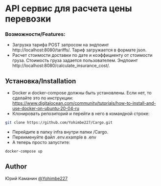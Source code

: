 # API сервис для расчета цены перевозки

### Возможности/Features:

* Загрузка тарифа POST запросом на эндпоинт http://localhost:8080/tariffs/.
Тариф загружается в формате json. 
* Расчет стоимости доставки по дате и коэффициенту от стоимости груза. 
Стоимость груза задается пользователем. 
Эндпоинт http://localhost:8080/calculate_insurance_cost/.

## Установка/Installation
* Docker и docker-compose должны быть установлены. Если нет, то сделайте это по 
инструкции:
https://www.digitalocean.com/community/tutorials/how-to-install-and-use-docker-on-ubuntu-20-04-ru
* Клонировать репозиторий и перейти в него в командной строке:
```bash
git clone https://github.com/Yohimbe227/Cargo.git
```
* Перейдите в папку infra внутри папки /Cargo.
* Переименуйте файл .env.example в .env
* А теперь просто запустите:
```bash
docker-compose up
```
## Author
 Юрий Каманин 
 [@Yohimbe227](https://www.github.com/Yohimbe227)
